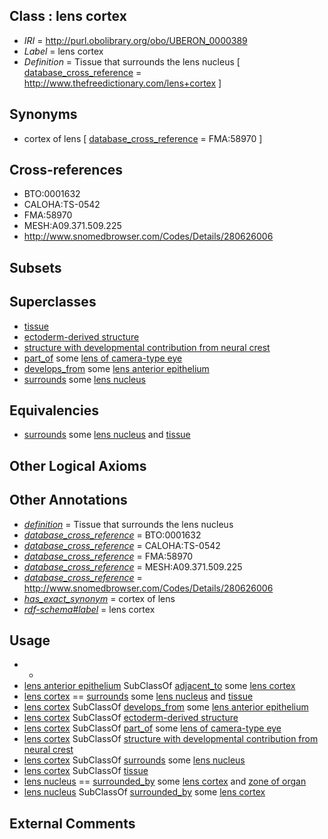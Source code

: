 
## Class : lens cortex

 * *IRI* = http://purl.obolibrary.org/obo/UBERON_0000389
 * *Label* = lens cortex
 * *Definition* = Tissue that surrounds the lens nucleus [ [database_cross_reference](../../ef/oboInOwl#hasDbXref.md) = http://www.thefreedictionary.com/lens+cortex ]

## Synonyms

 * cortex of lens [ [database_cross_reference](../../ef/oboInOwl#hasDbXref.md) = FMA:58970 ]

## Cross-references

 * BTO:0001632
 * CALOHA:TS-0542
 * FMA:58970
 * MESH:A09.371.509.225
 * http://www.snomedbrowser.com/Codes/Details/280626006

## Subsets


## Superclasses

 * [tissue](../../UBERON/79/UBERON_0000479.md)
 * [ectoderm-derived structure](../../UBERON/21/UBERON_0004121.md)
 * [structure with developmental contribution from neural crest](../../UBERON/14/UBERON_0010314.md)
 * [part_of](../../BFO/50/BFO_0000050.md) some [lens of camera-type eye](../../UBERON/65/UBERON_0000965.md)
 * [develops_from](../../RO/02/RO_0002202.md) some [lens anterior epithelium](../../UBERON/14/UBERON_0005614.md)
 * [surrounds](../../RO/21/RO_0002221.md) some [lens nucleus](../../UBERON/90/UBERON_0000390.md)

## Equivalencies

 * [surrounds](../../RO/21/RO_0002221.md) some [lens nucleus](../../UBERON/90/UBERON_0000390.md) and [tissue](../../UBERON/79/UBERON_0000479.md)

## Other Logical Axioms


## Other Annotations

 * *[definition](../../IAO/15/IAO_0000115.md)* = Tissue that surrounds the lens nucleus
 * *[database_cross_reference](../../ef/oboInOwl#hasDbXref.md)* = BTO:0001632
 * *[database_cross_reference](../../ef/oboInOwl#hasDbXref.md)* = CALOHA:TS-0542
 * *[database_cross_reference](../../ef/oboInOwl#hasDbXref.md)* = FMA:58970
 * *[database_cross_reference](../../ef/oboInOwl#hasDbXref.md)* = MESH:A09.371.509.225
 * *[database_cross_reference](../../ef/oboInOwl#hasDbXref.md)* = http://www.snomedbrowser.com/Codes/Details/280626006
 * *[has_exact_synonym](../../ym/oboInOwl#hasExactSynonym.md)* = cortex of lens
 * *[rdf-schema#label](../../el/rdf-schema#label.md)* = lens cortex

## Usage

 * -
 * [lens anterior epithelium](../../UBERON/14/UBERON_0005614.md) SubClassOf [adjacent_to](../../RO/20/RO_0002220.md) some [lens cortex](../../UBERON/89/UBERON_0000389.md)
 * [lens cortex](../../UBERON/89/UBERON_0000389.md) == [surrounds](../../RO/21/RO_0002221.md) some [lens nucleus](../../UBERON/90/UBERON_0000390.md) and [tissue](../../UBERON/79/UBERON_0000479.md)
 * [lens cortex](../../UBERON/89/UBERON_0000389.md) SubClassOf [develops_from](../../RO/02/RO_0002202.md) some [lens anterior epithelium](../../UBERON/14/UBERON_0005614.md)
 * [lens cortex](../../UBERON/89/UBERON_0000389.md) SubClassOf [ectoderm-derived structure](../../UBERON/21/UBERON_0004121.md)
 * [lens cortex](../../UBERON/89/UBERON_0000389.md) SubClassOf [part_of](../../BFO/50/BFO_0000050.md) some [lens of camera-type eye](../../UBERON/65/UBERON_0000965.md)
 * [lens cortex](../../UBERON/89/UBERON_0000389.md) SubClassOf [structure with developmental contribution from neural crest](../../UBERON/14/UBERON_0010314.md)
 * [lens cortex](../../UBERON/89/UBERON_0000389.md) SubClassOf [surrounds](../../RO/21/RO_0002221.md) some [lens nucleus](../../UBERON/90/UBERON_0000390.md)
 * [lens cortex](../../UBERON/89/UBERON_0000389.md) SubClassOf [tissue](../../UBERON/79/UBERON_0000479.md)
 * [lens nucleus](../../UBERON/90/UBERON_0000390.md) == [surrounded_by](../../RO/19/RO_0002219.md) some [lens cortex](../../UBERON/89/UBERON_0000389.md) and [zone of organ](../../UBERON/44/UBERON_0034944.md)
 * [lens nucleus](../../UBERON/90/UBERON_0000390.md) SubClassOf [surrounded_by](../../RO/19/RO_0002219.md) some [lens cortex](../../UBERON/89/UBERON_0000389.md)

## External Comments


